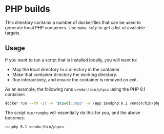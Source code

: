 # PHP builds

This directory contains a number of dockerfiles that can be used to generate local PHP containers.
Use `make help` to get a list of available targets.

## Usage

If you want to run a script that is installed locally, you will want to:

- Map the local directory to a directory in the container.
- Make that container directory the working directory.
- Run interactively, and ensure the container is removed on exit.

As an example, the following runs `vendor/bin/phpcs` using the PHP 8.1 container:

```bash
docker run --rm -it -v "$(pwd):/app" -w /app zendphp:8.1 vendor/bin/phpcs
```

The script `bin/runphp` will essentially do this for you, and the above becomes:

```bash
runphp 8.1 vendor/bin/phpcs
```
